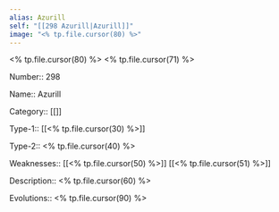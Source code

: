 ```yaml
---
alias: Azurill
self: "[[298 Azurill|Azurill]]"
image: "<% tp.file.cursor(80) %>"
---
```


<% tp.file.cursor(80) %>
<% tp.file.cursor(71) %>

Number:: 298

Name:: Azurill

Category:: [[]]

Type-1:: [[<% tp.file.cursor(30) %>]]

Type-2:: <% tp.file.cursor(40) %>

Weaknesses:: [[<% tp.file.cursor(50) %>]] [[<% tp.file.cursor(51) %>]]

Description:: <% tp.file.cursor(60) %>

Evolutions:: <% tp.file.cursor(90) %>
